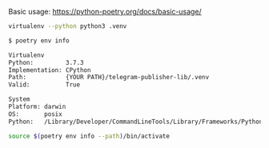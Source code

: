 Basic usage: https://python-poetry.org/docs/basic-usage/

```bash
virtualenv --python python3 .venv
```

```bash
$ poetry env info

Virtualenv
Python:         3.7.3
Implementation: CPython
Path:           {YOUR PATH}/telegram-publisher-lib/.venv
Valid:          True

System
Platform: darwin
OS:       posix
Python:   /Library/Developer/CommandLineTools/Library/Frameworks/Python3.framework/Versions/3.7
```

```bash
source $(poetry env info --path)/bin/activate
```
